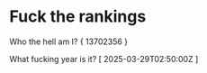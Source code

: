 # Fuck the rankings

Who the hell am I?
{ 13702356 }

What fucking year is it?
[ 2025-03-29T02:50:00Z ]
